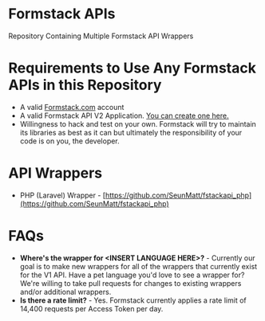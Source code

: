 Formstack APIs
=============

Repository Containing Multiple Formstack API Wrappers

Requirements to Use Any Formstack APIs in this Repository
=========================================================
* A valid [Formstack.com](http://www.formstack.com) account
* A valid Formstack API V2 Application. [You can create one here.](https://www.formstack.com/admin/applications/add)
* Willingness to hack and test on your own. Formstack will try to maintain its libraries as best as it can but ultimately the responsibility of your code is on you, the developer.

API Wrappers
============
- PHP (Laravel) Wrapper - [https://github.com/SeunMatt/fstackapi_php](https://github.com/SeunMatt/fstackapi_php)

FAQs
====
* **Where's the wrapper for \<INSERT LANGUAGE HERE\>?** - Currently our goal is
 to make new wrappers for all of the wrappers that currently exist for the V1 API.
 Have a pet language you'd love to see a wrapper for? We're willing to take pull
 requests for changes to existing wrappers and/or additional wrappers.
* **Is there a rate limit?** - Yes. Formstack currently applies a rate limit of
 14,400 requests per Access Token per day.
